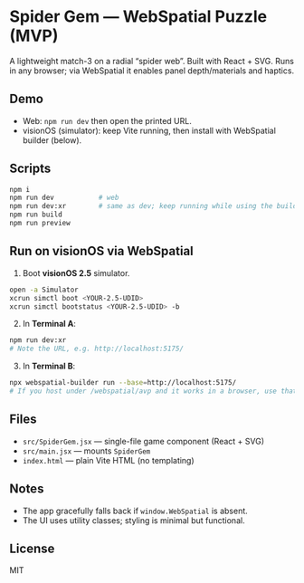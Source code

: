 # Spider Gem — WebSpatial Puzzle (MVP)

A lightweight match-3 on a radial “spider web”. Built with React + SVG.
Runs in any browser; via WebSpatial it enables panel depth/materials and haptics.

## Demo
- Web: `npm run dev` then open the printed URL.
- visionOS (simulator): keep Vite running, then install with WebSpatial builder (below).

## Scripts
```bash
npm i
npm run dev           # web
npm run dev:xr        # same as dev; keep running while using the builder
npm run build
npm run preview
````

## Run on visionOS via WebSpatial

1. Boot **visionOS 2.5** simulator.

```bash
open -a Simulator
xcrun simctl boot <YOUR-2.5-UDID>
xcrun simctl bootstatus <YOUR-2.5-UDID> -b
```

2. In **Terminal A**:

```bash
npm run dev:xr
# Note the URL, e.g. http://localhost:5175/
```

3. In **Terminal B**:

```bash
npx webspatial-builder run --base=http://localhost:5175/
# If you host under /webspatial/avp and it works in a browser, use that path instead.
```

## Files

* `src/SpiderGem.jsx` — single-file game component (React + SVG)
* `src/main.jsx` — mounts `SpiderGem`
* `index.html` — plain Vite HTML (no templating)

## Notes

* The app gracefully falls back if `window.WebSpatial` is absent.
* The UI uses utility classes; styling is minimal but functional.

## License

MIT


